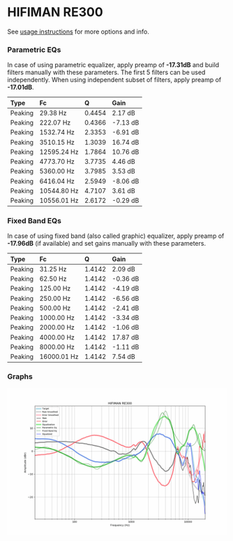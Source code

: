 # HIFIMAN RE300
See [usage instructions](https://github.com/jaakkopasanen/AutoEq#usage) for more options and info.

### Parametric EQs
In case of using parametric equalizer, apply preamp of **-17.31dB** and build filters manually
with these parameters. The first 5 filters can be used independently.
When using independent subset of filters, apply preamp of **-17.01dB**.

| Type    | Fc          |      Q | Gain     |
|:--------|:------------|:-------|:---------|
| Peaking | 29.38 Hz    | 0.4454 | 2.17 dB  |
| Peaking | 222.07 Hz   | 0.4366 | -7.13 dB |
| Peaking | 1532.74 Hz  | 2.3353 | -6.91 dB |
| Peaking | 3510.15 Hz  | 1.3039 | 16.74 dB |
| Peaking | 12595.24 Hz | 1.7864 | 10.76 dB |
| Peaking | 4773.70 Hz  | 3.7735 | 4.46 dB  |
| Peaking | 5360.00 Hz  | 3.7985 | 3.53 dB  |
| Peaking | 6416.04 Hz  | 2.5949 | -8.06 dB |
| Peaking | 10544.80 Hz | 4.7107 | 3.61 dB  |
| Peaking | 10556.01 Hz | 2.6172 | -0.29 dB |

### Fixed Band EQs
In case of using fixed band (also called graphic) equalizer, apply preamp of **-17.96dB**
(if available) and set gains manually with these parameters.

| Type    | Fc          |      Q | Gain     |
|:--------|:------------|:-------|:---------|
| Peaking | 31.25 Hz    | 1.4142 | 2.09 dB  |
| Peaking | 62.50 Hz    | 1.4142 | -0.36 dB |
| Peaking | 125.00 Hz   | 1.4142 | -4.19 dB |
| Peaking | 250.00 Hz   | 1.4142 | -6.56 dB |
| Peaking | 500.00 Hz   | 1.4142 | -2.41 dB |
| Peaking | 1000.00 Hz  | 1.4142 | -3.34 dB |
| Peaking | 2000.00 Hz  | 1.4142 | -1.06 dB |
| Peaking | 4000.00 Hz  | 1.4142 | 17.87 dB |
| Peaking | 8000.00 Hz  | 1.4142 | -1.11 dB |
| Peaking | 16000.01 Hz | 1.4142 | 7.54 dB  |

### Graphs
![](./HIFIMAN%20RE300.png)